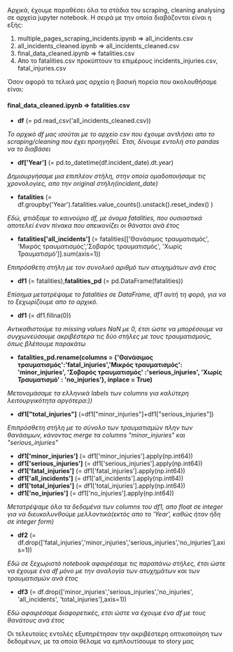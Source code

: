 Αρχικά, έχουμε παραθέσει όλα τα στάδια του scraping, cleaning analysing σε αρχεία jupyter notebook. Η σειρά με την οποία διαβάζονται είναι η εξής: 

1. multiple_pages_scraping_incidents.ipynb => all_incidents.csv
2. all_incidents_cleaned.ipynb => all_incidents_cleaned.csv
3. final_data_cleaned.ipynb => fatalities.csv
4. Απο το fatalities.csv προκύπτουν τα επιμέρους incidents_injuries.csv, fatal_injuries.csv

Όσον αφορά τα τελικά μας αρχεία η βασική πορεία που ακολουθήσαμε είναι:

#### final_data_cleaned.ipynb => fatalities.csv

- **df** (= pd.read_csv('all_incidents_cleaned.csv))

*Το αρχικό df μας ισούται  με το αρχείο csv που έχουμε αντλήσει απο το scraping/cleaning που έχει προηγηθεί. Έτσι, δίνουμε εντολή στο pandas να το διαβάσει* 

- **df['Year']** (= pd.to_datetime(df.incident_date).dt.year) 

*Δημιουργήσαμε μια επιπλέον στήλη, στην οποία ομαδοποιήσαμε τις χρονολογίες, απο την original στήλη(incident_date)*

- **fatalities** (= df.groupby('Year').fatalities.value_counts().unstack().reset_index() )

*Εδώ, φτιάξαμε το καινούριο df, με όνομα fatalities, που ουσιαστικά αποτελεί έναν πίνακα που aπεικονίζει οι θάνατοι ανά έτος*

- **fatalities['all_incidents']** (= fatalities[['Θανάσιμος τραυματισμός', 'Μικρός τραυματισμός','Σοβαρός τραυματισμός', 'Χωρίς Τραυματισμό']].sum(axis=1))  

*Επιπρόσθετη στήλη με τον συνολικό αριθμό των ατυχημάτων ανά έτος*

- **df1** (= fatalities),**fatalities_pd** (= pd.DataFrame(fatalities))

*Επίσημα μετατρέψαμε το fatalities σε DataFrame, df1 αυτή τη φορά, για να το ξεχωρίζουμε απο το αρχικό.*

- **df1** (= df1.fillna(0))

*Αντικαθιστούμε τα missing values NaN με 0, έτσι ώστε να μπορέσουμε να συγχωνεύσουμε ακριβέστερα τις δύο στήλες με τους τραυματισμούς, όπως βλέπουμε παρακάτω*

- **fatalities_pd.rename(columns = {'Θανάσιμος τραυματισμός':'fatal_injuries','Μικρός τραυματισμός': 'minor_injuries', 'Σοβαρός τραυματισμός' :'serious_injuries', 'Χωρίς Τραυματισμό' : 'no_injuries'}, inplace = True)**

*Μετονομάσαμε τα ελληνικά labels των columns για καλύτερη λειτουργικότητα αργότερα:))*

- **df1["total_injuries"]** (=df1["minor_injuries"]+df1["serious_injuries"]) 

*Επιπρόσθετη στήλη με το σύνολο των τραυματισμών πλην των θανάσιμων, κάνοντας merge τα columns "minor_injuries" και "serious_injuries"*

- **df1['minor_injuries']** (= df1['minor_injuries'].apply(np.int64))
- **df1['serious_injuries']** (= df1['serious_injuries'].apply(np.int64))
- **df1['fatal_injuries']** (= df1['fatal_injuries'].apply(np.int64))
- **df1['all_incidents']** (= df1['all_incidents'].apply(np.int64))
- **df1['total_injuries']** (= df1['total_injuries'].apply(np.int64))
- **df1['no_injuries']** (= df1['no_injuries'].apply(np.int64))

*Μετατρέψαμε όλα τα δεδομένα των columns του df1, απο float σε integer για να διευκολυνθούμε μελλοντικά(εκτός απο το 'Year', καθώς ήταν ήδη σε integer form)*

- **df2** (= df.drop(['fatal_injuries','minor_injuries','serious_injuries','no_injuries'],axis=1))

*Εδώ σε ξεχωριστό notebook αφαιρέσαμε τις παραπάνω στήλες, έτσι ώστε να έχουμε ένα df μόνο με την αναλογία των ατυχημάτων και των τραυματισμών ανά έτος*

- **df3** (= df.drop(['minor_injuries','serious_injuries','no_injuries', 'all_incidents', 'total_injuries'],axis=1))

*Eδώ αφαιρέσαμε διαφορετικές, ετσι ώστε να έχουμε ένα df με τους θανάτους ανά έτος*

Οι τελευταίες εντολές εξυπηρέτησαν την ακριβέστερη οπτικοποίηση των δεδομένων, με τα οποία θέλαμε να εμπλουτίσουμε το story μας






 



```python

```
